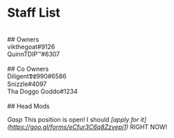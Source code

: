 # Staff List <br/>
<br/>
## Owners <br/>
vikthegoat#9126<br/>
QuinnTDIP™#6307<br/>
<br/>
## Co Owners <br/>
Diligent𝕯𝕷990#6586<br/>
Snizzle#4097<br/>
Tha Doggo Goddo#1234<br/>
<br/>
## Head Mods<br/>

*Gasp* This position is open! I should *[apply for it] (https://goo.gl/forms/eCfur3C6q8Zzvepj1)* RIGHT NOW!
